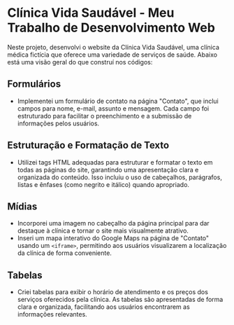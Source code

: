 # Clínica Vida Saudável - Meu Trabalho de Desenvolvimento Web

Neste projeto, desenvolvi o website da Clínica Vida Saudável, uma clínica médica fictícia que oferece uma variedade de serviços de saúde. Abaixo está uma visão geral do que construí nos códigos:

## Formulários
- Implementei um formulário de contato na página "Contato", que inclui campos para nome, e-mail, assunto e mensagem. Cada campo foi estruturado para facilitar o preenchimento e a submissão de informações pelos usuários.

## Estruturação e Formatação de Texto
- Utilizei tags HTML adequadas para estruturar e formatar o texto em todas as páginas do site, garantindo uma apresentação clara e organizada do conteúdo. Isso incluiu o uso de cabeçalhos, parágrafos, listas e ênfases (como negrito e itálico) quando apropriado.

## Mídias
- Incorporei uma imagem no cabeçalho da página principal para dar destaque à clínica e tornar o site mais visualmente atrativo.
- Inseri um mapa interativo do Google Maps na página de "Contato" usando um `<iframe>`, permitindo aos usuários visualizarem a localização da clínica de forma conveniente.

## Tabelas
- Criei tabelas para exibir o horário de atendimento e os preços dos serviços oferecidos pela clínica. As tabelas são apresentadas de forma clara e organizada, facilitando aos usuários encontrarem as informações relevantes.
